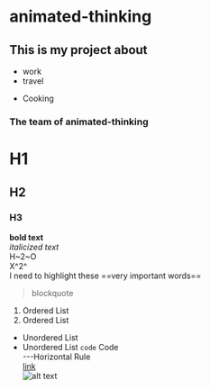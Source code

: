 # animated-thinking
## This is my project about
* work
* travel
- Cooking

### The team of animated-thinking
# H1
## H2
### H3
**bold text**<br>
*italicized text*<br>
H~2~O<br>
X^2^<br>
I need to highlight these ==very important words==<br>
> blockquote<br>
1. Ordered List
2. Ordered List
- Unordered List
- Unordered List
`code` Code<br>
---Horizontal Rule<br>
[link](https://www.example.com)<br>
![alt text](image.jpg)<br>
